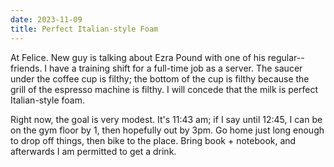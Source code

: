 ```yaml
---
date: 2023-11-09
title: Perfect Italian-style Foam
---
```


At Felice. New guy is talking about Ezra Pound with one of his regular--friends. I have a training shift for a full-time job as a server. The saucer under the coffee cup is filthy; the bottom of the cup is filthy because the grill of the espresso machine is filthy. I will concede that the milk is perfect Italian-style foam.

Right now, the goal is very modest. It's 11:43 am; if I say until 12:45, I can be on the gym floor by 1, then hopefully out by 3pm. Go home just long enough to drop off things, then bike to the place. Bring book + notebook, and afterwards I am permitted to get a drink.

